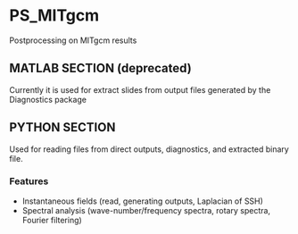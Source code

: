 # PS_MITgcm
Postprocessing on MITgcm results

## MATLAB SECTION (deprecated) 
Currently it is used for extract slides from output files generated by the Diagnostics package

## PYTHON SECTION
Used for reading files from direct outputs, diagnostics, and extracted binary file.

### Features
* Instantaneous fields (read, generating outputs, Laplacian of SSH)
* Spectral analysis (wave-number/frequency spectra, rotary spectra, Fourier filtering)

